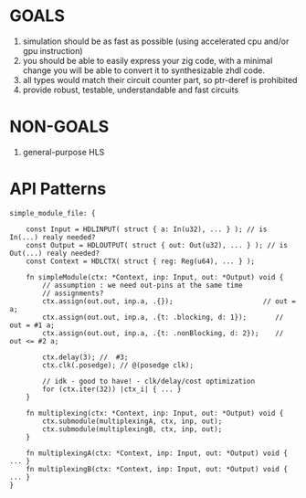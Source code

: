 # GOALS

1. simulation should be as fast as possible (using accelerated cpu and/or gpu instruction)
2. you should be able to easily express your zig code, with a minimal change you will be able to convert it to synthesizable zhdl code.
3. all types would match their circuit counter part, so ptr-deref is prohibited
4. provide robust, testable, understandable and fast circuits

# NON-GOALS

1. general-purpose HLS

# API Patterns

```zig
simple_module_file: {
    
    const Input = HDLINPUT( struct { a: In(u32), ... } ); // is In(...) realy needed?
    const Output = HDLOUTPUT( struct { out: Out(u32), ... } ); // is Out(...) realy needed?
    const Context = HDLCTX( struct { reg: Reg(u64), ... } );
    
    fn simpleModule(ctx: *Context, inp: Input, out: *Output) void {
        // assumption : we need out-pins at the same time
        // assignments?
        ctx.assign(out.out, inp.a, .{});                      // out = a;
        ctx.assign(out.out, inp.a, .{t: .blocking, d: 1});       // out = #1 a;
        ctx.assign(out.out, inp.a, .{t: .nonBlocking, d: 2});    // out <= #2 a;

        ctx.delay(3); //  #3;
        ctx.clk(.posedge); // @(posedge clk);

        // idk - good to have! - clk/delay/cost optimization
        for (ctx.iter(32)) |ctx_i| { ... }
    }

    fn multiplexing(ctx: *Context, inp: Input, out: *Output) void {
        ctx.submodule(multiplexingA, ctx, inp, out);
        ctx.submodule(multiplexingB, ctx, inp, out);
    }

    fn multiplexingA(ctx: *Context, inp: Input, out: *Output) void { ... }
    fn multiplexingB(ctx: *Context, inp: Input, out: *Output) void { ... }
}
```
